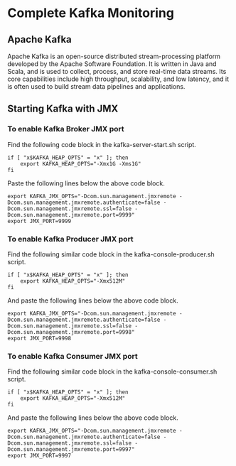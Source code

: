 
# **Complete Kafka Monitoring**

## **Apache Kafka**

Apache Kafka is an open-source distributed stream-processing platform developed by the Apache Software Foundation. It is written in Java and Scala, and is used to collect, process, and store real-time data streams. Its core capabilities include high throughput, scalability, and low latency, and it is often used to build stream data pipelines and applications.




## Starting Kafka with JMX

### **To enable Kafka Broker JMX port**

Find the following code block in the kafka-server-start.sh script.

```
if [ "x$KAFKA_HEAP_OPTS" = "x" ]; then
    export KAFKA_HEAP_OPTS="-Xmx1G -Xms1G"
fi
```

Paste the following lines below the above code block.

```
export KAFKA_JMX_OPTS="-Dcom.sun.management.jmxremote -Dcom.sun.management.jmxremote.authenticate=false -Dcom.sun.management.jmxremote.ssl=false -Dcom.sun.management.jmxremote.port=9999"
export JMX_PORT=9999
```

### **To enable Kafka Producer JMX port**

Find the following similar code block in the kafka-console-producer.sh script.

```
if [ "x$KAFKA_HEAP_OPTS" = "x" ]; then
    export KAFKA_HEAP_OPTS="-Xmx512M"
fi
```
And paste the following lines below the above code block.

```
export KAFKA_JMX_OPTS="-Dcom.sun.management.jmxremote -Dcom.sun.management.jmxremote.authenticate=false -Dcom.sun.management.jmxremote.ssl=false -Dcom.sun.management.jmxremote.port=9998"
export JMX_PORT=9998
```




 

### **To enable Kafka Consumer JMX port**

Find the following similar code block in the kafka-console-consumer.sh script.

```
if [ "x$KAFKA_HEAP_OPTS" = "x" ]; then
    export KAFKA_HEAP_OPTS="-Xmx512M"
fi
```
And paste the following lines below the above code block.

```
export KAFKA_JMX_OPTS="-Dcom.sun.management.jmxremote -Dcom.sun.management.jmxremote.authenticate=false -Dcom.sun.management.jmxremote.ssl=false -Dcom.sun.management.jmxremote.port=9997"
export JMX_PORT=9997
```

